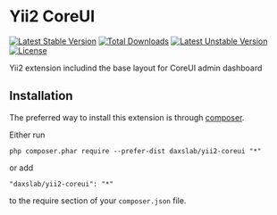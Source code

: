 Yii2 CoreUI
===============

[![Latest Stable Version](https://poser.pugx.org/daxslab/yii2-coreui/v/stable.svg)](https://packagist.org/packages/daxslab/yii2-coreui)
[![Total Downloads](https://poser.pugx.org/daxslab/yii2-coreui/downloads)](https://packagist.org/packages/daxslab/yii2-coreui)
[![Latest Unstable Version](https://poser.pugx.org/daxslab/yii2-coreui/v/unstable.svg)](https://packagist.org/packages/daxslab/yii2-coreui)
[![License](https://poser.pugx.org/daxslab/yii2-coreui/license.svg)](https://packagist.org/packages/daxslab/yii2-coreui)

Yii2 extension includind the base layout for CoreUI admin dashboard

Installation
------------

The preferred way to install this extension is through [composer](http://getcomposer.org/download/).

Either run

```
php composer.phar require --prefer-dist daxslab/yii2-coreui "*"
```

or add

```
"daxslab/yii2-coreui": "*"
```

to the require section of your `composer.json` file.

